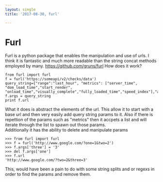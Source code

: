 ```yaml
---
layout: single
title: '2017-08-30, furl'

---
```


# Furl
Furl is a python package that enables the manipulation and use of urls.  I think it is fantastic and much more readable than the string concat methods employed by many. 
https://github.com/gruns/furl
How does it work?
```
from furl import furl
f = furl('https://someapi/v2/checks/data')
query_string={"range":"last_hour", "metrics": ["server_time", "dom_load_time","start_render", "onload_time","visually_complete","fully_loaded_time","speed_index"],"api_key":"xxxxxx"}
f.args = query_string
print f.url
```

What it does is abstract the elements of the url.  This allow it to start with a base url and then very easily add query string params to it.   Also if there is repettion of the params such as "metrics" then it accpets a list and will iterate through the list to spawn out those params.  
Additionally it has the ability to delete and manipulate params
```
>>> from furl import furl
>>> f = furl('http://www.google.com/?one=1&two=2')
>>> f.args['three'] = '3'
>>> del f.args['one']
>>> f.url
'http://www.google.com/?two=2&three=3'
```
This, would have been a pain to do with some string splits and or regexs in order to find the params and remove them.

